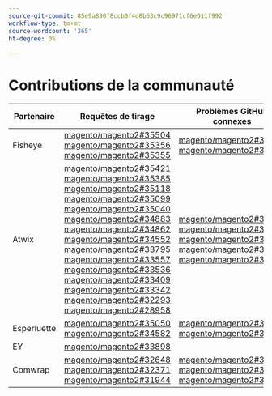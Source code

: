 ```yaml
---
source-git-commit: 85e9a890f8ccb0f4d8b63c9c96971cf6e011f992
workflow-type: tm+mt
source-wordcount: '265'
ht-degree: 0%

---
```

# Contributions de la communauté

| Partenaire | Requêtes de tirage | Problèmes GitHub connexes |
| ------- | ------- | ------- |
| Fisheye | [magento/magento2#35504](https://github.com/magento/magento2/pull/35504)  [magento/magento2#35356](https://github.com/magento/magento2/pull/35356)  [magento/magento2#35355](https://github.com/magento/magento2/pull/35355) | [magento/magento2#35505](https://github.com/magento/magento2/issues/35505)  [magento/magento2#35587](https://github.com/magento/magento2/issues/35587) |
| Atwix | [magento/magento2#35421](https://github.com/magento/magento2/pull/35421)  [magento/magento2#35385](https://github.com/magento/magento2/pull/35385)  [magento/magento2#35118](https://github.com/magento/magento2/pull/35118)  [magento/magento2#35099](https://github.com/magento/magento2/pull/35099)  [magento/magento2#35040](https://github.com/magento/magento2/pull/35040)  [magento/magento2#34883](https://github.com/magento/magento2/pull/34883)  [magento/magento2#34862](https://github.com/magento/magento2/pull/34862)  [magento/magento2#34552](https://github.com/magento/magento2/pull/34552)  [magento/magento2#33795](https://github.com/magento/magento2/pull/33795)  [magento/magento2#33557](https://github.com/magento/magento2/pull/33557)  [magento/magento2#33536](https://github.com/magento/magento2/pull/33536)  [magento/magento2#33409](https://github.com/magento/magento2/pull/33409)  [magento/magento2#33342](https://github.com/magento/magento2/pull/33342)  [magento/magento2#32293](https://github.com/magento/magento2/pull/32293)  [magento/magento2#28958](https://github.com/magento/magento2/pull/28958) | [magento/magento2#35386](https://github.com/magento/magento2/issues/35386)  [magento/magento2#34631](https://github.com/magento/magento2/issues/34631)  [magento/magento2#33692](https://github.com/magento/magento2/issues/33692)  [magento/magento2#33344](https://github.com/magento/magento2/issues/33344)  [magento/magento2#32378](https://github.com/magento/magento2/issues/32378) |
| Esperluette | [magento/magento2#35050](https://github.com/magento/magento2/pull/35050)  [magento/magento2#34582](https://github.com/magento/magento2/pull/34582) | [magento/magento2#35180](https://github.com/magento/magento2/issues/35180)  [magento/magento2#34988](https://github.com/magento/magento2/issues/34988) |
| EY | [magento/magento2#33898](https://github.com/magento/magento2/pull/33898) |  |
| Comwrap | [magento/magento2#32648](https://github.com/magento/magento2/pull/32648)  [magento/magento2#32371](https://github.com/magento/magento2/pull/32371)  [magento/magento2#31944](https://github.com/magento/magento2/pull/31944) | [magento/magento2#32649](https://github.com/magento/magento2/issues/32649)  [magento/magento2#33767](https://github.com/magento/magento2/issues/33767)  [magento/magento2#31947](https://github.com/magento/magento2/issues/31947) |